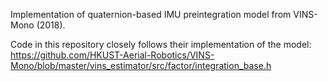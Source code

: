 Implementation of quaternion-based IMU preintegration model from VINS-Mono (2018).

Code in this repository closely follows their implementation of the model:
https://github.com/HKUST-Aerial-Robotics/VINS-Mono/blob/master/vins_estimator/src/factor/integration_base.h
